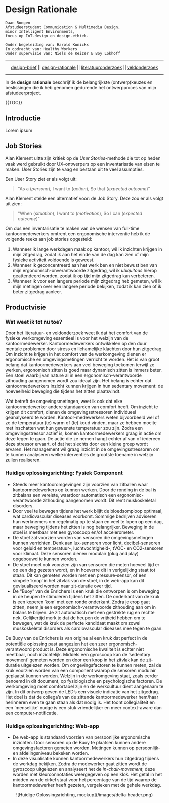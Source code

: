 # Design Rationale

	Daan Rongen
	Afstudeerstudent Communication & Multimedia Design,
	minor Intelligent Environments, 
	focus op IoT-design en design-ethiek.
		
	Onder begeleiding van: Harold Konickx
	In opdracht van: Healthy Workers
	Onder supervisie van: Niels de Keizer & Boy Lokhoff

---

<div align="center">
<a href="https://github.com/daanrongen/delta/blob/master/library//design-brief.md">design-brief</a> || <a href="https://github.com/daanrongen/delta/blob/master/library/design-rationale.md">design-rationale</a> || <a href="https://github.com/daanrongen/delta/blob/master/library/literatuuronderzoek.md">literatuuronderzoek</a> || <a href="https://github.com/daanrongen/delta/blob/master/library/veldonderzoek.md">veldonderzoek</a>
</div>

---

In de **design rationale** beschrijf ik de belangrijkste (ontwerp)keuzes en beslissingen die ik heb genomen gedurende het ontwerpproces van mijn afstudeerproject.

{{TOC}}

## Introductie
Lorem ipsum

## Job Stories
Alan Klement uitte zijn kritiek op de *User Stories*-methode die tot op heden vaak werd gebruikt door UX-ontwerpers op een inventarisatie van eisen te maken. User Stories zijn te vaag en bestaan uit te veel assumpties.

Een User Story ziet er als volgt uit:
> "As a (*persona*), I want to (*action*), So that (*expected outcome*)"

Alan Klement stelde een alternatief voor: de Job Story. Deze zou er als volgt uit zien:
> "When (*situation*), I want to (*motivation*), So I can (*expected outcome*)"

Om dus een inventarisatie te maken van de wensen van full-time kantoormedewerkers omtrent een ergonomische interventie heb ik de volgende reeks aan job stories opgesteld:
1. Wanneer ik lange werkdagen maak op kantoor, wil ik inzichten krijgen in mijn zitgedrag, zodat ik aan het einde van de dag kan zien of mijn fysieke activiteit voldoende is geweest.
2. Wanneer ik geconcentreerd aan het werk ben en niet bewust ben van mijn ergonomisch-onverantwoorde zitgedrag, wil ik *ubiquitous* hierop geattendeerd worden, zodat ik op tijd mijn zitgedrag kan verbeteren.
3. Wanneer ik voor een langere periode mijn zitgedrag heb gemeten, wil ik mijn metingen over een langere periode bekijken, zodat ik kan zien of ik beter zitgedrag aanleer.

## Productvisie

### Wat weet ik tot nu toe?
Door het literatuur- en veldonderzoek weet ik dat het comfort van de fysieke werkomgeving essentieel is voor het welzijn van de kantoormedewerker. Kantoormedewerkers ontwikkelen op den duur mentale problemen door stress en lichamelijke klachten door hun zitgedrag. Om inzicht te krijgen in het comfort van de werkomgeving dienen er ergonomische en omgevingsmetingen verricht te worden. Het is van groot belang dat kantoormedewerkers aan veel beweging toekomen terwijl ze werken, ergonomisch zitten is goed maar dynamisch zitten is immers beter. Een stoel waarbij van nature al in een ergonomisch-verantwoorde zithouding aangenomen wordt zou ideaal zijn. Het belang is echter dat kantoormedewerkers inzicht kunnen krijgen in hun sedentary movement: de hoeveelheid beweging die tijdens het zitten plaatsvindt.

Wat betreft de omgevingsmetingen, weet ik ook dat elke kantoormedewerker andere standaarden van comfort heeft. Om inzicht te krijgen dit comfort, dienen de omgevingsstressoren individueel geanalyseerd te worden. Kantoor-medewerkers weten bijvoorbeeld wel of ze de temperatuur (te) warm of (te) koud vinden, maar ze hebben moeite met inschatten wat hun gewenste temperatuur zou zijn. Zodra een omgevingsstressor actief is, komen kantoormedewerkers graag in actie om deze tegen te gaan. De actie die ze nemen hangt echter af van of iedereen deze stressor ervaart, of dat het slechts door een kleine groep wordt ervaren. Het management wil graag inzicht in de omgevingsstressoren om te kunnen analyseren welke interventies de grootste toename in welzijn zullen realiseren.

### Huidige oplossingsrichting: Fysiek Component
- Steeds meer kantooromgevingen zijn voorzien van zitballen waar kantoormedewerkers op kunnen werken. Door de ronding in de bal is zitbalans een vereiste, waardoor automatisch een ergonomisc-verantwoorde zithouding aangenomen wordt. Dit remt muskoskeletal disorders.
- Door veel te bewegen tijdens het werk blijft de bloedsomploop optimaal, wat cardiovascular diseases voorkomt. Sommige bedrijven adviseren hun werknemers om regelmatig op te staan en veel te lopen op een dag, maar beweging tijdens het zitten is nog belangrijker. Beweging in de stoel is meetbaar met een gyroscoop en/of accelerometer.
- De stoel zal voorzien worden van sensoren die omgevingsmetingen kunnen verrichten. Denk aan lux-sensoren voor licht, decibel-sensoren voor geluid en temperatuur-, luchtvochtigheid-, tVOC- en CO2-sensoren voor klimaat. Deze sensoren dienen modulair (plug and play) opgebouwd te kunnen worden.
- De stoel moet ook voorzien zijn van sensoren die meten hoeveel tijd er op een dag gezeten wordt, en in hoeverre dit in verlgelijking staat tot staan. Dit kan gemeten worden met een pressure-sensor, of een simpele ‘knop’ in het zitvlak van de stoel, in de web-app kan dit gevisualiseerd worden naar zit-duratie over tijd.
- De “Buoy” van de Enrichers is een kruk die ontworpen is om beweging in de heupen te stimuleren tijdens het zitten. De onderkant van de kruk is een koperen ‘kom’ met een ronde onderkant. Zodra je erop gaat zitten, neem je een ergonomisch-verantwoorde zithouding aan om in balans te blijven. Je zit automatisch met een gestrekte rug en rechte nek. Gelijkertijd merk je dat de heupen de vrijheid hebben om te bewegen, wat de kruk de perfecte kandidaat maakt om zowel muskoskeletal disorders als cardiovascular diseases mee tegen te gaan.

De Buoy van de Enrichers is van origine al een kruk dat perfect in de potentiële oplossing past aangezien het een zeer ergonomisch-verantwoord product is. Deze ergonomische kwaliteit is echter niet meetbaar, noch inzichtelijk. Middels een gyroscoop kan de ‘sedentary movement’ gemeten worden en door een knop in het zitvlak kan de zit-duratie uitgelezen worden. Om omgevingsfactoren te kunnen meten, zal de kruk voorzien worden van een component waarop de sensoren modulair geplaatst kunnen worden. Welzijn in de werkomgeving staat, zoals eerder benoemd in dit document, op fysiologische en psychologische factoren. De werkomgeving moet comfortabel zijn en de werkcultuur dient aangenaam te zijn. In dit ontwerp geven de LED’s een visuele indicatie van het zitgedrag. Het doel is dat de collega’s van de zittende kantoormedewerker hem/haar herinneren even te gaan staan als dat nodig is. Het toont collegialiteit en een ‘menselijke’ nudge is een stuk vriendelijker en meer context-aware dan een computer-notificatie.

### Huidige oplossingsrichting: Web-app
- De web-app is standaard voorzien van persoonlijke ergonomische inzichten. Door sensoren op de Buoy te plaatsen kunnen andere omgevingsfactoren gemeten worden. Metingen kunnen op persoonlijk- en afdelingsniveau bekeken worden.
- In deze visualisatie kunnen kantoormedewerkers hun zitgedrag tijdens de werkdag bekijken. Zodra de medewerker gaat zitten wordt de gyroscoop uitgelezen en analyseert het de *in-chair-movement*, deze worden met kleurconnotaties weergegeven op een klok. Het getal in het midden van de cirkel staat voor het percentage van de tijd waarop de kantoormedewerker heeft gezeten, vergeleken met de gehele werkdag.


<div align="center">
![Huidige Oplossingsrichting, mockup](/images/delta-header.png)
</div>